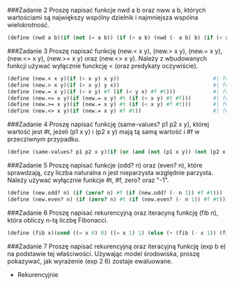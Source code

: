 ###Zadanie 2
Proszę napisać funkcje nwd a b oraz nww a b, których wartościami są największy wspólny dzielnik i najmniejsza wspólna wielokrotność. 
```scheme
(define (nwd a b)(if (not (= a b)) (if (> a b) (nwd (- a b) b) (if (< a b) (nwd a (- b a)))) a))
```
###Zadanie 3
Proszę napisać funkcję (new.< x y), (new.> x y), (new.= x y), (new.<= x y), (new.>= x y) oraz (new.<> x y). Należy z wbudowanych funkcji używać wyłącznie funckcję < (oraz predykaty oczywiście). 
```scheme
(define (new.< x y)(if (< x y) x y))                              #| funkcja new.<  |#
(define (new.> x y)(if (< x y) y x))                              #| funkcja new.<  |#
(define (new.= x y)(if (< x y) #f (if (< y x) #f #t)))            #| funkcja new.=  |#
(define (new.<= x y)(if (new.= x y) #t (if (< x y) #t #f)))       #| funkcja new.<= |#
(define (new.>= x y)(if (new.= x y) #t (if (< x y) #f #t)))       #| funkcja new.>= |#
(define (new.<> x y)(if (new.= x y) #f #t))                       #| funkcja new.<> |#
```
###Zadanie 4
Proszę napisać funkcję (same-values? p1 p2 x y), której wartość jest #t, jeżeli (p1 x y) i (p2 x y) mają tą samą wartość i #f w przecziwnym przypadku.
```scheme
(define (same-values? p1 p2 x y)(if (or (and (not (p1 x y)) (not (p2 x y))) (and (p1 x y) (p2 x y))) #t #f))
```
###Zadanie 5
Proszę napisać funkcje (odd? n) oraz (even? n), które sprawdzają, czy liczba naturalna n jest nieparzysta względnie parzysta. Należy używać wyłącznie funkcje #t, #f, zero? oraz "-1".
```scheme
(define (new.odd? n) (if (zero? n) #f (if (new.odd? (- n 1)) #f #t)))       #| funkcja new.odd  |#
(define (new.even? n) (if (zero? n) #t (if (new.even? (- n 1)) #f #t)))     #| funkcja new.even |#
```
###Zadanie 6
Proszę napisać rekurencyjną oraz iteracyną funkcję (fib n), która obliczy n-tą liczbę Fibonacci. 
```scheme
(define (fib x)(cond ((= x 0) 0) ((= x 1) 1) (else (+ (fib (- x 1)) (fib (- x 2))))))
```
###Zadanie 7
Proszę napisać rekurencyjną oraz iteracyjną funkcję (exp b e) na podstawie tej właściwości. Używając model środowiska, proszę pokazywać, jak wyrażenie (exp 2 6) zostaje ewaluowane. 
* Rekurencyjnie
